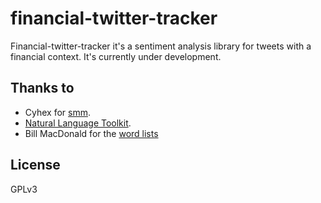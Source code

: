 financial-twitter-tracker
==========

Financial-twitter-tracker it's a sentiment analysis library for tweets with a financial context. It's currently under development.


## Thanks to

- Cyhex for [smm](https://github.com/cyhex/smm).
- [Natural Language Toolkit](http://nltk.org/).
- Bill MacDonald for the [word lists](http://www.nd.edu/~mcdonald/Word_Lists.html)

## License

GPLv3